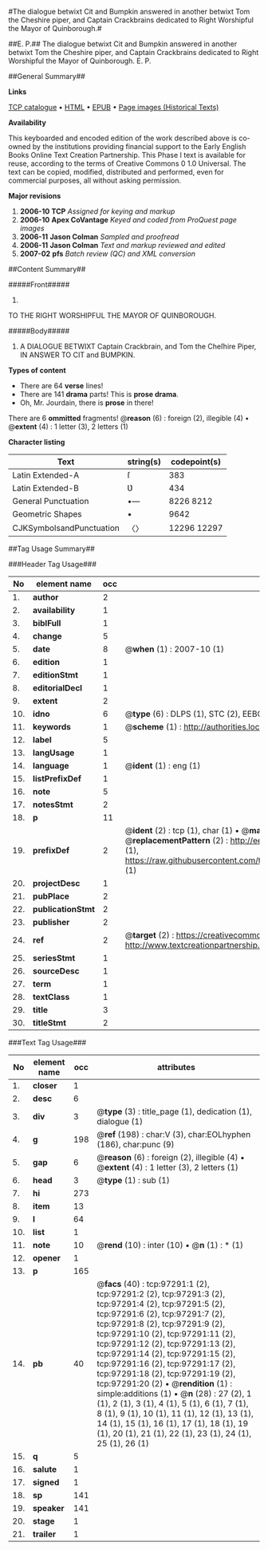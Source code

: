 #The dialogue betwixt Cit and Bumpkin answered in another betwixt Tom the Cheshire piper, and Captain Crackbrains dedicated to Right Worshipful the Mayor of Quinborough.#

##E. P.##
The dialogue betwixt Cit and Bumpkin answered in another betwixt Tom the Cheshire piper, and Captain Crackbrains dedicated to Right Worshipful the Mayor of Quinborough.
E. P.

##General Summary##

**Links**

[TCP catalogue](http://www.ota.ox.ac.uk/tcp/)  • 
[HTML](http://tei.it.ox.ac.uk/tcp/Texts-HTML/free/A54/A54506.html)  • 
[EPUB](http://tei.it.ox.ac.uk/tcp/Texts-EPUB/free/A54/A54506.epub) • 
[Page images (Historical Texts)](https://data.historicaltexts.jisc.ac.uk/view?pubId=eebo-13084461e&pageId=eebo-13084461e-97291-1)

**Availability**

This keyboarded and encoded edition of the
	       work described above is co-owned by the institutions
	       providing financial support to the Early English Books
	       Online Text Creation Partnership. This Phase I text is
	       available for reuse, according to the terms of Creative
	       Commons 0 1.0 Universal. The text can be copied,
	       modified, distributed and performed, even for
	       commercial purposes, all without asking permission.

**Major revisions**

1. __2006-10__ __TCP__ *Assigned for keying and markup*
1. __2006-10__ __Apex CoVantage__ *Keyed and coded from ProQuest page images*
1. __2006-11__ __Jason Colman__ *Sampled and proofread*
1. __2006-11__ __Jason Colman__ *Text and markup reviewed and edited*
1. __2007-02__ __pfs__ *Batch review (QC) and XML conversion*

##Content Summary##

#####Front#####

1. 
TO THE RIGHT WORSHIPFUL THE MAYOR OF QUINBOROUGH.

#####Body#####

1. A DIALOGUE BETWIXT Captain Crackbrain, and Tom the Cheſhire Piper, IN ANSWER TO CIT and BUMPKIN.

**Types of content**

  * There are 64 **verse** lines!
  * There are 141 **drama** parts! This is **prose drama**.
  * Oh, Mr. Jourdain, there is **prose** in there!

There are 6 **ommitted** fragments! 
 @__reason__ (6) : foreign (2), illegible (4)  •  @__extent__ (4) : 1 letter (3), 2 letters (1)

**Character listing**


|Text|string(s)|codepoint(s)|
|---|---|---|
|Latin Extended-A|ſ|383|
|Latin Extended-B|Ʋ|434|
|General Punctuation|•—|8226 8212|
|Geometric Shapes|▪|9642|
|CJKSymbolsandPunctuation|〈〉|12296 12297|

##Tag Usage Summary##

###Header Tag Usage###

|No|element name|occ|attributes|
|---|---|---|---|
|1.|__author__|2||
|2.|__availability__|1||
|3.|__biblFull__|1||
|4.|__change__|5||
|5.|__date__|8| @__when__ (1) : 2007-10 (1)|
|6.|__edition__|1||
|7.|__editionStmt__|1||
|8.|__editorialDecl__|1||
|9.|__extent__|2||
|10.|__idno__|6| @__type__ (6) : DLPS (1), STC (2), EEBO-CITATION (1), OCLC (1), VID (1)|
|11.|__keywords__|1| @__scheme__ (1) : http://authorities.loc.gov/ (1)|
|12.|__label__|5||
|13.|__langUsage__|1||
|14.|__language__|1| @__ident__ (1) : eng (1)|
|15.|__listPrefixDef__|1||
|16.|__note__|5||
|17.|__notesStmt__|2||
|18.|__p__|11||
|19.|__prefixDef__|2| @__ident__ (2) : tcp (1), char (1)  •  @__matchPattern__ (2) : ([0-9\-]+):([0-9IVX]+) (1), (.+) (1)  •  @__replacementPattern__ (2) : http://eebo.chadwyck.com/downloadtiff?vid=$1&page=$2 (1), https://raw.githubusercontent.com/textcreationpartnership/Texts/master/tcpchars.xml#$1 (1)|
|20.|__projectDesc__|1||
|21.|__pubPlace__|2||
|22.|__publicationStmt__|2||
|23.|__publisher__|2||
|24.|__ref__|2| @__target__ (2) : https://creativecommons.org/publicdomain/zero/1.0/ (1), http://www.textcreationpartnership.org/docs/. (1)|
|25.|__seriesStmt__|1||
|26.|__sourceDesc__|1||
|27.|__term__|1||
|28.|__textClass__|1||
|29.|__title__|3||
|30.|__titleStmt__|2||


###Text Tag Usage###

|No|element name|occ|attributes|
|---|---|---|---|
|1.|__closer__|1||
|2.|__desc__|6||
|3.|__div__|3| @__type__ (3) : title_page (1), dedication (1), dialogue (1)|
|4.|__g__|198| @__ref__ (198) : char:V (3), char:EOLhyphen (186), char:punc (9)|
|5.|__gap__|6| @__reason__ (6) : foreign (2), illegible (4)  •  @__extent__ (4) : 1 letter (3), 2 letters (1)|
|6.|__head__|3| @__type__ (1) : sub (1)|
|7.|__hi__|273||
|8.|__item__|13||
|9.|__l__|64||
|10.|__list__|1||
|11.|__note__|10| @__rend__ (10) : inter (10)  •  @__n__ (1) : * (1)|
|12.|__opener__|1||
|13.|__p__|165||
|14.|__pb__|40| @__facs__ (40) : tcp:97291:1 (2), tcp:97291:2 (2), tcp:97291:3 (2), tcp:97291:4 (2), tcp:97291:5 (2), tcp:97291:6 (2), tcp:97291:7 (2), tcp:97291:8 (2), tcp:97291:9 (2), tcp:97291:10 (2), tcp:97291:11 (2), tcp:97291:12 (2), tcp:97291:13 (2), tcp:97291:14 (2), tcp:97291:15 (2), tcp:97291:16 (2), tcp:97291:17 (2), tcp:97291:18 (2), tcp:97291:19 (2), tcp:97291:20 (2)  •  @__rendition__ (1) : simple:additions (1)  •  @__n__ (28) : 27 (2), 1 (1), 2 (1), 3 (1), 4 (1), 5 (1), 6 (1), 7 (1), 8 (1), 9 (1), 10 (1), 11 (1), 12 (1), 13 (1), 14 (1), 15 (1), 16 (1), 17 (1), 18 (1), 19 (1), 20 (1), 21 (1), 22 (1), 23 (1), 24 (1), 25 (1), 26 (1)|
|15.|__q__|5||
|16.|__salute__|1||
|17.|__signed__|1||
|18.|__sp__|141||
|19.|__speaker__|141||
|20.|__stage__|1||
|21.|__trailer__|1||
